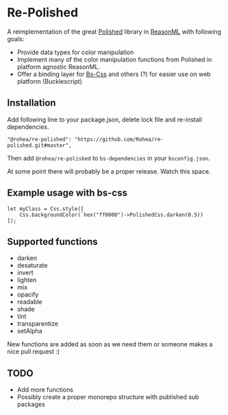 # Re-Polished

A reimplementation of the great [Polished](https://polished.js.org/) library in [ReasonML](https://reasonml.github.io/en/) with following goals:
- Provide data types for color manipulation
- Implement many of the color manipulation functions from Polished in platform agnostic ReasonML.
- Offer a binding layer for [Bs-Css](https://github.com/reasonml-labs/bs-css) and others (?) for easier use on web platform (Bucklescript)

## Installation

Add following line to your package.json, delete lock file and re-install dependencies.
```
"@rohea/re-polished": "https://github.com/Rohea/re-polished.git#master",
```
Then add `@rohea/re-polished` to `bs-dependencies` in your `bsconfig.json`.

At some point there will probably be a proper release. Watch this space.

## Example usage with bs-css

```
let myClass = Css.style([
    Css.backgroundColor(`hex("ff0000")->PolishedCss.darken(0.5))
]);
```

## Supported functions

- darken
- desaturate
- invert
- lighten
- mix
- opacify
- readable
- shade
- tint
- transparentize
- setAlpha
 
New functions are added as soon as we need them or someone makes a nice pull request :)

## TODO

- Add more functions
- Possibly create a proper monorepo structure with published sub packages